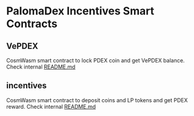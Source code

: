 # PalomaDex Incentives Smart Contracts

## VePDEX

CosmWasm smart contract to lock PDEX coin and get VePDEX balance. Check internal [README.md](./contracts/vepdex/README.md)

## incentives

CosmWasm smart contract to deposit coins and LP tokens and get PDEX reward. Check internal [README.md](./contracts/incentives/README.md)